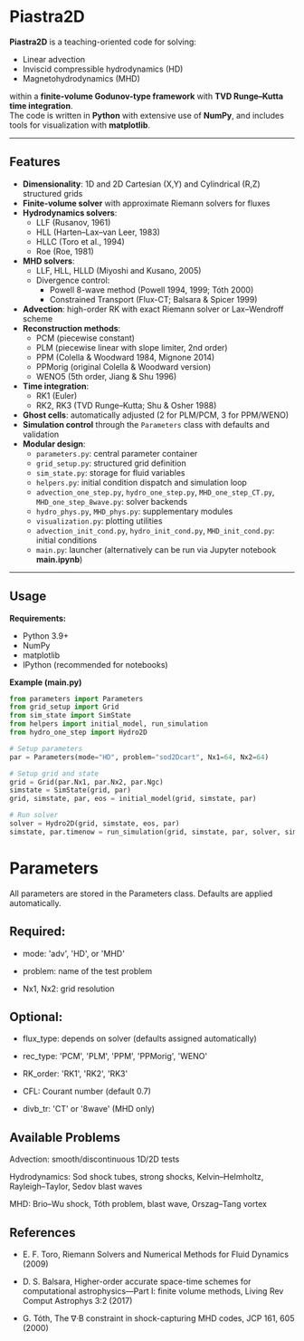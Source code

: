 # Piastra2D

**Piastra2D** is a teaching-oriented code for solving:
- Linear advection  
- Inviscid compressible hydrodynamics (HD)  
- Magnetohydrodynamics (MHD)  

within a **finite-volume Godunov-type framework** with **TVD Runge–Kutta time integration**.  
The code is written in **Python** with extensive use of **NumPy**, and includes tools for visualization with **matplotlib**.  

---

## Features

- **Dimensionality**: 1D and 2D Cartesian (X,Y) and Cylindrical (R,Z) structured grids  
- **Finite-volume solver** with approximate Riemann solvers for fluxes  
- **Hydrodynamics solvers**:
  - LLF (Rusanov, 1961)  
  - HLL (Harten–Lax–van Leer, 1983)  
  - HLLC (Toro et al., 1994)  
  - Roe (Roe, 1981)  
- **MHD solvers**:
  - LLF, HLL, HLLD (Miyoshi and Kusano, 2005)
  - Divergence control:  
    - Powell 8-wave method (Powell 1994, 1999; Tóth 2000)  
    - Constrained Transport (Flux-CT; Balsara & Spicer 1999)  
- **Advection**: high-order RK with exact Riemann solver or Lax–Wendroff scheme  
- **Reconstruction methods**:  
  - PCM (piecewise constant)  
  - PLM (piecewise linear with slope limiter, 2nd order)  
  - PPM (Colella & Woodward 1984, Mignone 2014)  
  - PPMorig (original Colella & Woodward version)  
  - WENO5 (5th order, Jiang & Shu 1996)  
- **Time integration**:  
  - RK1 (Euler)  
  - RK2, RK3 (TVD Runge–Kutta; Shu & Osher 1988)  
- **Ghost cells**: automatically adjusted (2 for PLM/PCM, 3 for PPM/WENO)  
- **Simulation control** through the `Parameters` class with defaults and validation  
- **Modular design**:
  - `parameters.py`: central parameter container  
  - `grid_setup.py`: structured grid definition  
  - `sim_state.py`: storage for fluid variables  
  - `helpers.py`: initial condition dispatch and simulation loop  
  - `advection_one_step.py`, `hydro_one_step.py`, `MHD_one_step_CT.py`, `MHD_one_step_8wave.py`: solver backends
  - `hydro_phys.py`, `MHD_phys.py`: supplementary modules  
  - `visualization.py`: plotting utilities  
  - `advection_init_cond.py`, `hydro_init_cond.py`, `MHD_init_cond.py`: initial conditions
  - `main.py`: launcher (alternatively can be run via Jupyter notebook **main.ipynb**)
---

## Usage

**Requirements:**
- Python 3.9+  
- NumPy  
- matplotlib  
- IPython (recommended for notebooks)  

**Example (main.py)**

```python
from parameters import Parameters
from grid_setup import Grid
from sim_state import SimState
from helpers import initial_model, run_simulation
from hydro_one_step import Hydro2D

# Setup parameters
par = Parameters(mode="HD", problem="sod2Dcart", Nx1=64, Nx2=64)

# Setup grid and state
grid = Grid(par.Nx1, par.Nx2, par.Ngc)
simstate = SimState(grid, par)
grid, simstate, par, eos = initial_model(grid, simstate, par)

# Run solver
solver = Hydro2D(grid, simstate, eos, par)
simstate, par.timenow = run_simulation(grid, simstate, par, solver, simstate.dens, nsteps=200)
```


# Parameters

All parameters are stored in the Parameters class. Defaults are applied automatically.

## Required:

- mode: 'adv', 'HD', or 'MHD'

- problem: name of the test problem

- Nx1, Nx2: grid resolution

## Optional:

- flux_type: depends on solver (defaults assigned automatically)

- rec_type: 'PCM', 'PLM', 'PPM', 'PPMorig', 'WENO'

- RK_order: 'RK1', 'RK2', 'RK3'

- CFL: Courant number (default 0.7)

- divb_tr: 'CT' or '8wave' (MHD only)

## Available Problems

Advection: smooth/discontinuous 1D/2D tests

Hydrodynamics: Sod shock tubes, strong shocks, Kelvin–Helmholtz, Rayleigh–Taylor, Sedov blast waves

MHD: Brio–Wu shock, Tóth problem, blast wave, Orszag–Tang vortex

## References

- E. F. Toro, Riemann Solvers and Numerical Methods for Fluid Dynamics (2009)

- D. S. Balsara, Higher-order accurate space-time schemes for computational astrophysics—Part I: finite volume methods, Living Rev Comput Astrophys 3:2 (2017)

- G. Tóth, The ∇·B constraint in shock-capturing MHD codes, JCP 161, 605 (2000)
